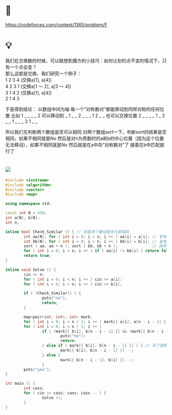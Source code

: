 # 🔗
https://codeforces.com/contest/1365/problem/F

# 💡
我们在交换数的时候，可以联想到魔方的小技巧：如何让别的点不变的情况下，只有一个点会变？  
那么这题是交换，我们研究一个例子：  
1 2 3 4 (交换a[1], a[4])  
4 2 3 1 (交换a[1 ～ 2], a[3 ～ 4])  
3 1 4 2 (交换a[1], a[4])  
2 1 4 3  
    
于是得到结论：
以数组中间为轴
每一个“对称数对”都能移动到同样对称的任何位置
比如
1 _ _ _ _ 2
可以移动到
_ 1 _ _ 2 _
_ _ 1 2 _ _
也可以交换位置
2 _ _ _ _ 1
_ 2 _ _ 1 _
_ _ 2 1 _ _

所以我们先判断两个数组是否可以相同
对两个数组sort一下，判断sort的结果是否相同，如果不相同就是No
然后是对n为奇数时的a和b的中心位置（因为这个位置无法移动），如果不相同就是No
然后就是在a中存“对称数对”了
接着在b中匹配就行了

# <img src="https://img-blog.csdnimg.cn/20210713144601841.png" >
```cpp
#include <iostream>
#include <algorithm>
#include <vector>
#include <map>

using namespace std;

const int N = 550;
int a[N], b[N];
int n; 

inline bool Check_Similar () { // 检查两个数组是否元素相同
        int aa[N]; for ( int i = 0; i < n; i ++ ) aa[i] = a[i]; // 复制a数组
        int bb[N]; for ( int i = 0; i < n; i ++ ) bb[i] = b[i]; // 复制b数组
        sort ( aa, aa + n ); sort ( bb, bb + n );               // 排序一下
        for ( int i = 0; i < n; i ++ ) if ( aa[i] != bb[i] ) return false; // 如果有一位不等就不一样
        return true;
}

inline void Solve () {
        cin >> n;
        for ( int i = 0; i < n; i ++ ) cin >> a[i];
        for ( int i = 0; i < n; i ++ ) cin >> b[i];

        if ( !Check_Similar() ) {
                puts("no");
                return;
        }

        map<pair<int, int>, int> mark;
        for ( int i = 0; i < n / 2; i ++ ) mark[{ a[i], a[n - i - 1] }] ++; // 对每一对排序
        for ( int i = 0; i < n / 2; i ++ ) 
                if ( !mark[{ b[i], b[n - i - 1] }] && !mark[{ b[n - i - 1], b[i] }] ) { // 如果没有
                        puts("no");
                        return;
                } else if ( mark[{ b[i], b[n - i - 1] }] ) { // 有了就删去一个
                        mark[{ b[i], b[n - i - 1] }] --; 
                } else {
                        mark[{ b[n - i - 1], b[i] }] --;
                }
        puts("yes");
}

int main () {
        int cass;
        for ( cin >> cass; cass; cass -- ) {
                Solve ();
        }
}
```
